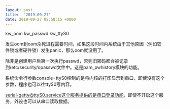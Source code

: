 ```yaml
---
layout: post
title:  "2019.09.27"
date: 2019-09-27 08:50:15 +0800   
---
```

kw_oom
kw_passwd
kw_ttyS0

发生oom到oom杀死进程需要时间，如果这段时间内系统由于其他原因（例如软件锁或者硬件锁）发生panic，那么oom就没用了。

除非是创建用户后第一次执行passwd，否则旧密码都会被记录到/etc/security/opasswd文件中。这是pam_pwhistory模块的功能。

系统命令行参数console=ttyS0控制的是将内核的打印显示到串口，即使没有这个参数，程序也可以往ttyS0写内容。

serial-getty@ttyS0.service这个服务提供的是串口登录功能，即使不开启这个服务，外设也可以从串口读取数据。
